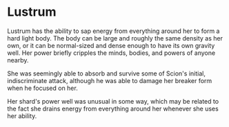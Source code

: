 # Lustrum
Lustrum has the ability to sap energy from everything around her to form a hard light body. The body can be large and roughly the same density as her own, or it can be normal-sized and dense enough to have its own gravity well. Her power briefly cripples the minds, bodies, and powers of anyone nearby.

She was seemingly able to absorb and survive some of Scion's initial, indiscriminate attack, although he was able to damage her breaker form when he focused on her.

Her shard's power well was unusual in some way, which may be related to the fact she drains energy from everything around her whenever she uses her ability.
